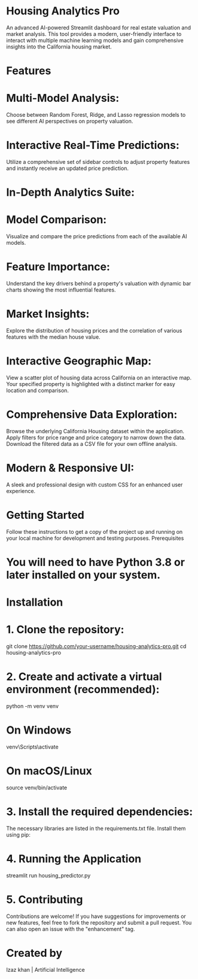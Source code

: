 # Housing Analytics Pro 

An advanced AI-powered Streamlit dashboard for real estate valuation and market analysis. This tool provides a modern, user-friendly interface to interact with multiple machine learning models and gain comprehensive insights into the California housing market.

# Features

# Multi-Model Analysis:
Choose between Random Forest, Ridge, and Lasso regression models to see different AI perspectives on property valuation.
# Interactive Real-Time Predictions: 
Utilize a comprehensive set of sidebar controls to adjust property features and instantly receive an updated price prediction.
# In-Depth Analytics Suite:
# Model Comparison:
Visualize and compare the price predictions from each of the available AI models.
# Feature Importance: 
Understand the key drivers behind a property's valuation with dynamic bar charts showing the most influential features.
# Market Insights: 
Explore the distribution of housing prices and the correlation of various features with the median house value.
# Interactive Geographic Map:
View a scatter plot of housing data across California on an interactive map.
Your specified property is highlighted with a distinct marker for easy location and comparison.
# Comprehensive Data Exploration:
Browse the underlying California Housing dataset within the application.
Apply filters for price range and price category to narrow down the data.
Download the filtered data as a CSV file for your own offline analysis.
# Modern & Responsive UI: 
A sleek and professional design with custom CSS for an enhanced user experience.


# Getting Started
Follow these instructions to get a copy of the project up and running on your local machine for development and testing purposes.
Prerequisites
# You will need to have Python 3.8 or later installed on your system.

# Installation
# 1. Clone the repository:
git clone https://github.com/your-username/housing-analytics-pro.git
cd housing-analytics-pro

# 2. Create and activate a virtual environment (recommended):
python -m venv venv
# On Windows
venv\Scripts\activate
# On macOS/Linux
source venv/bin/activate

# 3. Install the required dependencies:
The necessary libraries are listed in the requirements.txt file. Install them using pip:

# 4. Running the Application
streamlit run housing_predictor.py

# 5. Contributing
Contributions are welcome! If you have suggestions for improvements or new features, feel free to fork the repository and submit a pull request. You can also open an issue with the "enhancement" tag.

# Created by
Izaz khan | Artificial Intelligence
